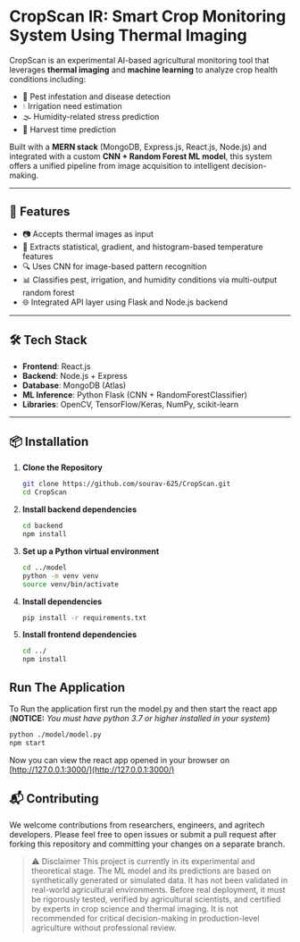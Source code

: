 # CropScan IR: Smart Crop Monitoring System Using Thermal Imaging

CropScan is an experimental AI-based agricultural monitoring tool that leverages **thermal imaging** and **machine learning** to analyze crop health conditions including:
- 🌿 Pest infestation and disease detection
- 💧 Irrigation need estimation
- 🌫️ Humidity-related stress prediction
- 🌾 Harvest time prediction

Built with a **MERN stack** (MongoDB, Express.js, React.js, Node.js) and integrated with a custom **CNN + Random Forest ML model**, this system offers a unified pipeline from image acquisition to intelligent decision-making.

---

## 🚀 Features

- 📷 Accepts thermal images as input
- 🧠 Extracts statistical, gradient, and histogram-based temperature features
- 🔍 Uses CNN for image-based pattern recognition
- 📊 Classifies pest, irrigation, and humidity conditions via multi-output random forest
- 🌐 Integrated API layer using Flask and Node.js backend

---

## 🛠️ Tech Stack

- **Frontend**: React.js
- **Backend**: Node.js + Express
- **Database**: MongoDB (Atlas)
- **ML Inference**: Python Flask (CNN + RandomForestClassifier)
- **Libraries**: OpenCV, TensorFlow/Keras, NumPy, scikit-learn

---

## 📦 Installation

1. **Clone the Repository**
   ```bash
   git clone https://github.com/sourav-625/CropScan.git
   cd CropScan
   ```
2. **Install backend dependencies**
   ```bash
   cd backend
   npm install
   ```
3. **Set up a Python virtual environment**
   ```bash
   cd ../model
   python -m venv venv
   source venv/bin/activate
   ```
4. **Install dependencies**
   ```bash
   pip install -r requirements.txt
   ```
5. **Install frontend dependencies**
   ```bash
   cd ../
   npm install
   ```
## Run The Application

To Run the application first run the model.py and then start the react app (**NOTICE:** *You must have python 3.7 or higher installed in your system*)
```bash
python ./model/model.py
npm start
```
Now you can view the react app opened in your browser on [http://127.0.0.1:3000/](http://127.0.0.1:3000/)

## 📬 Contributing

We welcome contributions from researchers, engineers, and agritech developers.
Please feel free to open issues or submit a pull request after forking this repository and committing your changes on a separate branch.



> ⚠️ Disclaimer
> This project is currently in its experimental and theoretical stage.
> The ML model and its predictions are based on synthetically generated or simulated data.
> It has not been validated in real-world agricultural environments.
> Before real deployment, it must be rigorously tested, verified by agricultural scientists, and certified by experts in crop science and thermal imaging.
> It is not recommended for critical decision-making in production-level agriculture without professional review.

